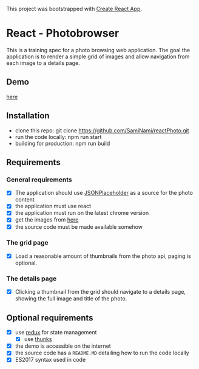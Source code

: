 This project was bootstrapped with [Create React App](https://github.com/facebookincubator/create-react-app).

# React - Photobrowser

This is a training spec for a photo browsing web application. The goal the application is to render a simple grid of images and allow navigation from each image to a details page.

## Demo

[here](http://deluxe-photo-app.surge.sh/)

## Installation

- clone this repo: git clone https://github.com/SamiNami/reactPhoto.git
- run the code locally: npm run start
- building for production: npm run build

## Requirements

### General requirements

- [x] The application should use [JSONPlaceholder](http://jsonplaceholder.typicode.com) as a source for the photo content
- [x] the application must use react
- [x] the application must run on the latest chrome version
- [x] get the images from [here](http://jsonplaceholder.typicode.com/photos)
- [x] the source code must be made available somehow

### The grid page

- [x] Load a reasonable amount of thumbnails from the photo api, paging is optional.

### The details page

- [x] Clicking a thumbnail from the grid should navigate to a details page, showing the full image and title of the photo.

## Optional requirements

- [x] use [redux](http://redux.js.org/) for state management
  - [x] use [thunks](https://github.com/gaearon/redux-thunk)
- [x] the demo is accessible on the internet
- [x] the source code has a `README.MD` detailing how to run the code locally
- [x] ES2017 syntax used in code
